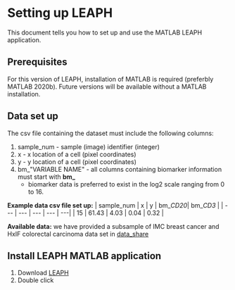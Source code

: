 # Setting up LEAPH
This document tells you how to set up and use the MATLAB LEAPH application. 

## Prerequisites
For this version of LEAPH, installation of MATLAB is required (preferbly MATLAB 2020b).
Future versions will be available without a MATLAB installation.

## Data set up
The csv file containing the dataset must include the following columns:
1. sample_num - sample (image) identifier (integer) 
2. x - x location of a cell (pixel coordinates)
3. y - y location of a cell (pixel coordinates)
4. bm_"VARIABLE NAME" - all columns containing biomarker information must start with **bm_** 
   - biomarker data is preferred to exist in the log2 scale ranging from 0 to 16.

**Example data csv file set up:** 
| sample_num | x | y | bm_*CD20*| bm_*CD3* |
| --- | --- | --- | --- | ---|
| 15 | 61.43 | 4.03 | 0.04 | 0.32 |

**Available data:** we have provided a subsample of IMC breast cancer and HxIF colorectal carcinoma data set in [data_share](data_share/)

## Install LEAPH MATLAB application
1. Download [LEAPH](LEAPH.mlappinstall)
2. Double click 
